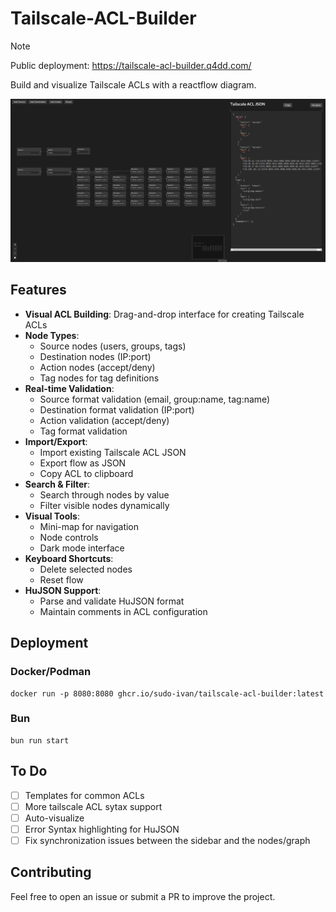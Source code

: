 # Tailscale-ACL-Builder

> [!NOTE]  
> Public deployment: https://tailscale-acl-builder.q4dd.com/

Build and visualize Tailscale ACLs with a reactflow diagram.

![Tailscale ACL Builder Showcase](./showcase/showcase.png)

## Features

- **Visual ACL Building**: Drag-and-drop interface for creating Tailscale ACLs
- **Node Types**:
  - Source nodes (users, groups, tags)
  - Destination nodes (IP:port)
  - Action nodes (accept/deny)
  - Tag nodes for tag definitions
- **Real-time Validation**:
  - Source format validation (email, group:name, tag:name)
  - Destination format validation (IP:port)
  - Action validation (accept/deny)
  - Tag format validation
- **Import/Export**:
  - Import existing Tailscale ACL JSON
  - Export flow as JSON
  - Copy ACL to clipboard
- **Search & Filter**:
  - Search through nodes by value
  - Filter visible nodes dynamically
- **Visual Tools**:
  - Mini-map for navigation
  - Node controls
  - Dark mode interface
- **Keyboard Shortcuts**:
  - Delete selected nodes
  - Reset flow
- **HuJSON Support**:
  - Parse and validate HuJSON format
  - Maintain comments in ACL configuration

## Deployment

### Docker/Podman

```
docker run -p 8080:8080 ghcr.io/sudo-ivan/tailscale-acl-builder:latest
```

### Bun

```
bun run start
```

## To Do

- [ ] Templates for common ACLs
- [ ] More tailscale ACL sytax support 
- [ ] Auto-visualize 
- [ ] Error Syntax highlighting for HuJSON
- [ ] Fix synchronization issues between the sidebar and the nodes/graph

## Contributing

Feel free to open an issue or submit a PR to improve the project.
